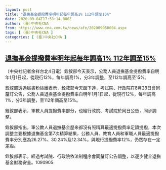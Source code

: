 ```yaml
---
layout: post
title: "退撫基金提撥費率明年起每年調高1% 112年調至15%"
date: 2020-09-04T17:58:14.000Z
author: (臺)中央社CNA
from: https://www.cna.com.tw/news/afe/202009050004.aspx
tags: [ (臺)中央社CNA ]
categories: [ (臺)中央社CNA ]
---
```

<!--1599242294000-->
[退撫基金提撥費率明年起每年調高1% 112年調至15%](https://www.cna.com.tw/news/afe/202009050004.aspx)
------

<div>
<div></div><div class="paragraph"><p>（中央社記者余祥台北4日電）銓敘部今天表示，公務人員退撫基金提撥費率自明年1月1日起，從現行12%，每年調高1%，分3年調整，至112年調高至15%。</p><p>銓敘部透過臉書粉絲團表示，銓敘部今天函下達，考試院、行政院在8月28日會同釐訂公告，公務人員退撫基金提撥費率自明年1月1日起，從現行12%，每年調高1%，分3年調整，至112年調高至15%。</p><p>銓敘部表示，軍教人員提撥費率部分，也經行政院、考試院於同日公告，同步調整。</p><p>銓敘部指出，軍公教人員退撫基金歷來都沒有照精算最適提撥費率足額提撥，本次調整主要根據退撫基金第7次精算結果，公務人員、教育人員和軍職人員最適提撥費率分別應為26.27%、30.24%及12.34%，與現行提撥費率12%，仍然存在一定差距。</p><p>銓敘部表示，經過考試院、行政院依法制程序會同釐訂公告調整，以逐步健全退撫基金財務安全。1090905</p></div>
</div>
